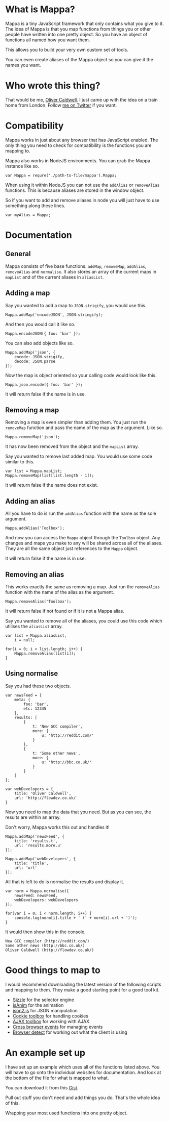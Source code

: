 # What is Mappa?

Mappa is a tiny JavaScript framework that only contains what you give to it.
The idea of Mappa is that you map functions from things you or other people have written into one pretty object.
So you have an object of functions all named how you want them.

This allows you to build your very own custom set of tools.

You can even create aliases of the Mappa object so you can give it the names you want.

# Who wrote this thing?

That would be me, [Oliver Caldwell](http://flowdev.co.uk/).
I just came up with the idea on a train home from London.
Follow [me on Twitter](http://twitter.com/#!/OliverCaldwell) if you want.

# Compatibility

Mappa works in just about any browser that has JavaScript enabled.
The only thing you need to check for compatibility is the functions you are mapping to.

Mappa also works in NodeJS environments. You can grab the Mappa instance like so.

    var Mappa = requre('./path-to-file/mappa').Mappa;

When using it within NodeJS you can not use the `addAlias` or `removeAlias` functions.
This is because aliases are stored in the window object.

So if you want to add and remove aliases in node you will just have to use something along these lines.

    var myAlias = Mappa;

# Documentation

## General

Mappa consists of five base functions. `addMap`, `removeMap`, `addAlias`, `removeAlias` and `normalise`. It also stores an array of the current maps in `mapList` and of the current aliases in `aliasList`.

## Adding a map

Say you wanted to add a map to `JSON.strigify`, you would use this.

    Mappa.addMap('encodeJSON', JSON.stringify);

And then you would call it like so.

    Mappa.encodeJSON({ foo: 'bar' });

You can also add objects like so.

    Mappa.addMap('json', {
        encode: JSON.strigify,
        decode: JSON.parse
    });

Now the map is object oriented so your calling code would look like this.

    Mappa.json.encode({ foo: 'bar' });

It will return false if the name is in use.

## Removing a map

Removing a map is even simpler than adding them.
You just run the `removeMap` function and pass the name of the map as the argument. Like so.

    Mappa.removeMap('json');

It has now been removed from the object and the `mapList` array.

Say you wanted to remove last added map. You would use some code similar to this.

    var list = Mappa.mapList;
    Mappa.removeMap(list[list.length - 1]);

It will return false if the name does not exist.

## Adding an alias

All you have to do is run the `addAlias` function with the name as the sole argument.

    Mappa.addAlias('Toolbox');

And now you can access the `Mappa` object through the `Toolbox` object. Any changes and maps you make to any will be shared across all of the aliases. They are all the same object just references to the `Mappa` object.

It will return false if the name is in use.

## Removing an alias

This works exactly the same as removing a map. Just run the `removeAlias` function with the name of the alias as the argument.

    Mappa.removeAlias('Toolbox');

It will return false if not found or if it is not a Mappa alias.

Say you wanted to remove all of the aliases, you could use this code which utilises the `aliasList` array.

    var list = Mappa.aliasList,
        i = null;
    
    for(i = 0; i < list.length; i++) {
        Mappa.removeAlias(list[i]);
    }

## Using normalise

Say you had these two objects.

    var newsFeed = {
        meta: {
            foo: 'bar',
            etc: 12345
        },
        results: [
            {
                t: 'New GCC compiler',
                more: {
                    u: 'http://reddit.com/'
                }
            },
            {
                t: 'Some other news',
                more: {
                    u: 'http://bbc.co.uk/'
                }
            }
        ]
    };
    
    var webDevelopers = {
        title: 'Oliver Caldwell',
        url: 'http://flowdev.co.uk/'
    }

Now you need to map the data that you need. But as you can see, the results are within an array.

Don't worry, Mappa works this out and handles it!

    Mappa.addMap('newsFeed', {
        title: 'results.t',
        url: 'results.more.u'
    });
    
    Mappa.addMap('webDevelopers', {
        title: 'title',
        url: 'url'
    });

All that is left to do is normalise the results and display it.

    var norm = Mappa.normalise({
        newsFeed: newsFeed,
        webDevelopers: webDevelopers
    });    
    
    for(var i = 0; i < norm.length; i++) {
        console.log(norm[i].title + ' (' + norm[i].url + ')');
    }

It would then show this in the console.

    New GCC compiler (http://reddit.com/)
    Some other news (http://bbc.co.uk/)
    Oliver Caldwell (http://flowdev.co.uk/)

# Good things to map to

I would recommend downloading the latest version of the following scripts and mapping to them.
They make a good starting point for a good tool kit.

 * [Sizzle](http://sizzlejs.com/) for the selector engine
 * [jsAnim](http://jsanim.com/) for the animation
 * [json2.js](https://github.com/douglascrockford/JSON-js/blob/master/json2.js) for JSON manipulation
 * [Cookie toolbox](http://javascript.about.com/library/blcookie.htm) for handling cookies
 * [AJAX toolbox](http://ajaxtoolbox.com/) for working with AJAX
 * [Cross browser events](http://www.dynamic-tools.net/toolbox/crossBrowserEvents/) for managing events
 * [Browser detect](http://www.quirksmode.org/js/detect.html) for working out what the client is using

# An example set up

I have set up an example which uses all of the functions listed above.
You will have to go onto the individual websites for documentation.
And look at the bottom of the file for what is mapped to what.

You can download it from this [Gist](https://gist.github.com/885208).

Pull out stuff you don't need and add things you do. That's the whole idea of this.

Wrapping your most used functions into one pretty object.